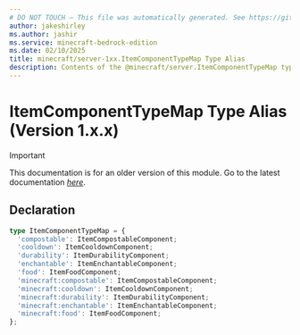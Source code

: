 ```yaml
---
# DO NOT TOUCH — This file was automatically generated. See https://github.com/mojang/minecraftapidocsgenerator to modify descriptions, examples, etc.
author: jakeshirley
ms.author: jashir
ms.service: minecraft-bedrock-edition
ms.date: 02/10/2025
title: minecraft/server-1xx.ItemComponentTypeMap Type Alias
description: Contents of the @minecraft/server.ItemComponentTypeMap type alias (Version 1.x.x).
---
```

# ItemComponentTypeMap Type Alias (Version 1.x.x)

> [!IMPORTANT]
> This documentation is for an older version of this module. Go to the latest documentation [*here*](../../../scriptapi/minecraft/server/ItemComponentTypeMap.md).

## Declaration
```ts
type ItemComponentTypeMap = {
  'compostable': ItemCompostableComponent;
  'cooldown': ItemCooldownComponent;
  'durability': ItemDurabilityComponent;
  'enchantable': ItemEnchantableComponent;
  'food': ItemFoodComponent;
  'minecraft:compostable': ItemCompostableComponent;
  'minecraft:cooldown': ItemCooldownComponent;
  'minecraft:durability': ItemDurabilityComponent;
  'minecraft:enchantable': ItemEnchantableComponent;
  'minecraft:food': ItemFoodComponent;
};
```
